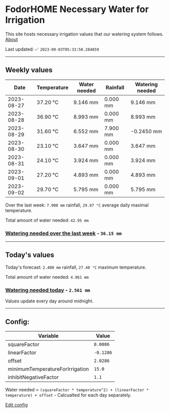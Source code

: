 # FodorHOME Necessary Water for Irrigation

This site hosts necessary irrigation values that our watering system follows. [About](https://github.com/redyau/irrigation)

Last updated: ✅ `2023-09-03T05:33:50.284859`

---

## Weekly values

| Date | Temperature | Water needed | Rainfall | Watering needed |
|-----|-----|-----|-----|-----|
| 2023-08-27 | 37.20 °C | 9.146 mm | 0.000 mm | 9.146 mm |
| 2023-08-28 | 36.90 °C | 8.993 mm | 0.000 mm | 8.993 mm |
| 2023-08-29 | 31.60 °C | 6.552 mm | 7.900 mm | -0.2450 mm |
| 2023-08-30 | 23.10 °C | 3.647 mm | 0.000 mm | 3.647 mm |
| 2023-08-31 | 24.10 °C | 3.924 mm | 0.000 mm | 3.924 mm |
| 2023-09-01 | 27.20 °C | 4.893 mm | 0.000 mm | 4.893 mm |
| 2023-09-02 | 29.70 °C | 5.795 mm | 0.000 mm | 5.795 mm |


Over the last week: `7.900 mm` rainfall, `29.97 °C` average daily maximal temperature.

Total amount of water needed: `42.95 mm`

### [Watering needed over the last week](lastweek.txt) - `36.15 mm`

---

## Today's values

Today's forecast: `2.400 mm` rainfall, `27.40 °C` maximum temperature.

Total amount of water needed: `4.961 mm`

### [Watering needed today](today.txt) - `2.561 mm`

Values update every day around midnight.

---

## Config:

| Variable | Value |
|-----|-----|
| squareFactor | `0.0086` |
| linearFactor | `-0.1286` |
| offset | `2.0286` |
| minimumTemperatureForIrrigation | `15.0` |
| inhibitNegativeFactor | `1.1` |

Water needed = `(squareFactor * temperature^2) + (linearFactor * temperature) + offset` - Calcualted for each day separately.

[Edit config](https://github.com/RedyAu/irrigation/edit/main/config.json)
